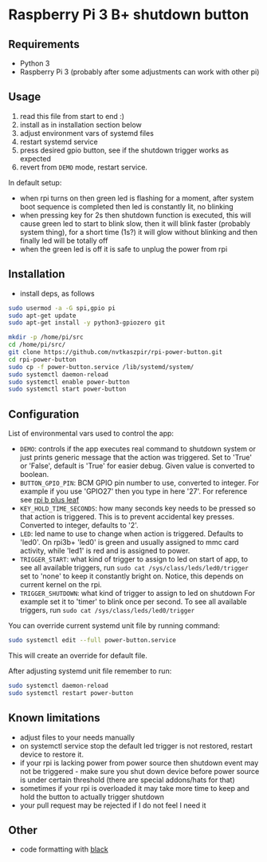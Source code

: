 # Raspberry Pi 3 B+ shutdown button

## Requirements

- Python 3
- Raspberry Pi 3 (probably after some adjustments can work with other pi)

## Usage

1. read this file from start to end :)
2. install as in installation section below
3. adjust environment vars of systemd files
4. restart systemd service
5. press desired gpio button, see if the shutdown trigger works as expected
6. revert from `DEMO` mode, restart service.

In default setup:

- when rpi turns on then green led is flashing for a moment,
  after system boot sequence is completed then led is constantly lit,
  no blinking
- when pressing key for 2s then shutdown function is executed,
  this will cause green led to start to blink slow, then it will blink
  faster (probably system thing), for a short time (1s?) it will
  glow without blinking and then finally led will be totally off
- when the green led is off it is safe to unplug the power from rpi

## Installation

- install deps, as follows

```bash
sudo usermod -a -G spi,gpio pi
sudo apt-get update
sudo apt-get install -y python3-gpiozero git

mkdir -p /home/pi/src
cd /home/pi/src/
git clone https://github.com/nvtkaszpir/rpi-power-button.git
cd rpi-power-button
sudo cp -f power-button.service /lib/systemd/system/
sudo systemctl daemon-reload
sudo systemctl enable power-button
sudo systemctl start power-button
```

## Configuration

List of environmental vars used to control the app:

- `DEMO`: controls if the app executes real command to shutdown system
   or just prints generic message that the action was triggered.
   Set to 'True' or 'False', default is 'True' for easier debug.
   Given value is converted to boolean.
- `BUTTON_GPIO_PIN`: BCM GPIO pin number to use, converted to integer.
  For example if you use 'GPIO27' then you type in here '27'.
  For reference see [rpi b plus leaf](https://github.com/splitbrain/rpibplusleaf)
- `KEY_HOLD_TIME_SECONDS`: how many seconds key needs to be pressed
  so that action is triggered. This is to prevent accidental key presses.
  Converted to integer, defaults to '2'.
- `LED`: led name to use to change when action is triggered.
  Defaults to 'led0'.
  On rpi3b+ 'led0' is green and usually assigned to mmc card activity,
  while 'led1' is red and is assigned to power.
- `TRIGGER_START`: what kind of trigger to assign to led on start of app,
  to see all available triggers, run `sudo cat /sys/class/leds/led0/trigger`
  set to 'none' to keep it constantly bright on.
  Notice, this depends on current kernel on the rpi.
- `TRIGGER_SHUTDOWN`: what kind of trigger to assign to led on shutdown
  For example set it to 'timer' to blink once per second.
  To see all available triggers, run `sudo cat /sys/class/leds/led0/trigger`

You can override current systemd unit file by running command:

```bash
sudo systemctl edit --full power-button.service
```

This will create an override for default file.

After adjusting systemd unit file remember to run:

```bash
sudo systemctl daemon-reload
sudo systemctl restart power-button
```

## Known limitations

- adjust files to your needs manually
- on systemctl service stop the default led trigger is not restored,
  restart device to restore it.
- if your rpi is lacking power from power source then shutdown event
  may not be triggered - make sure you shut down device before power
  source is under certain threshold (there are special addons/hats for that)
- sometimes if your rpi is overloaded it may take more time to keep and hold
  the button to actually trigger shutdown
- your pull request may be rejected if I do not feel I need it

## Other

- code formatting with [black](https://github.com/psf/black)
